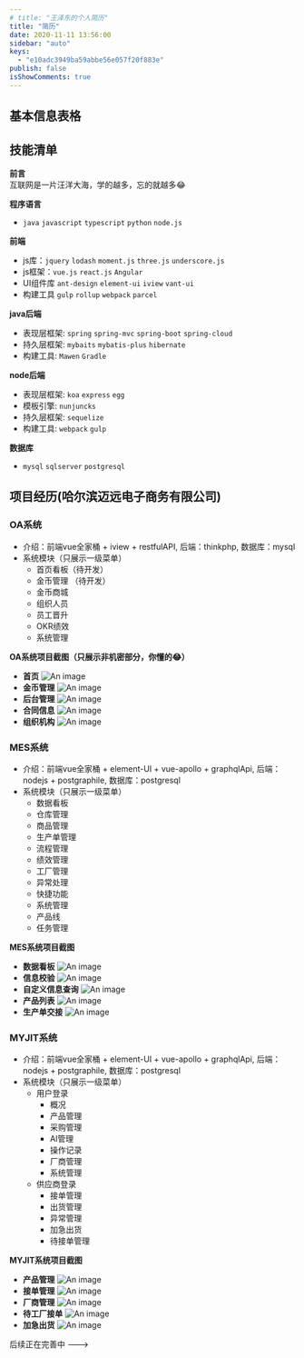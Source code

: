```yaml
---
# title: "王泽东的个人简历"
title: "简历"
date: 2020-11-11 13:56:00
sidebar: "auto"
keys:
  - "e10adc3949ba59abbe56e057f20f883e"
publish: false
isShowComments: true
---
```


## 基本信息表格
<basic-information></basic-information>



## 技能清单
**前言**<br>
  互联网是一片汪洋大海，学的越多，忘的就越多😂

**程序语言**<br>
- `java` `javascript` `typescript` `python` `node.js`

**前端**<br>
- js库：`jquery` `lodash` `moment.js` `three.js` `underscore.js`
- js框架：`vue.js` `react.js` `Angular`
- UI组件库 `ant-design` `element-ui` `iview` `vant-ui`
- 构建工具 `gulp` `rollup` `webpack` `parcel`

**java后端**<br>
- 表现层框架: `spring` `spring-mvc` `spring-boot` `spring-cloud`
- 持久层框架: `mybaits` `mybatis-plus` `hibernate`
- 构建工具: `Mawen` `Gradle`

**node后端**<br>
- 表现层框架: `koa` `express` `egg`
- 模板引擎: `nunjuncks`
- 持久层框架: `sequelize`
- 构建工具: `webpack` `gulp`

**数据库**<br>
- `mysql` `sqlserver` `postgresql`

## 项目经历(哈尔滨迈远电子商务有限公司)

### OA系统
- 介绍：前端vue全家桶 + iview + restfulAPI, 后端：thinkphp, 数据库：mysql
- 系统模块（只展示一级菜单）
  - 首页看板（待开发）
  - 金币管理 （待开发）
  - 金币商城
  - 组织人员
  - 员工晋升
  - OKR绩效
  - 系统管理

**OA系统项目截图（只展示非机密部分，你懂的😂）**

- **首页**
![An image](https://cdn.jsdelivr.net/gh/zedwanger/pic-bed/img/OA-index.jpg)
- **金币管理**
![An image](https://cdn.jsdelivr.net/gh/zedwanger/pic-bed/img/OA-gold-mall-admin.jpg)
- **后台管理**
![An image](https://cdn.jsdelivr.net/gh/zedwanger/pic-bed/img/OA-back_stage_management.jpg)
- **合同信息**
![An image](https://cdn.jsdelivr.net/gh/zedwanger/pic-bed/img/OA-contract.jpg)
- **组织机构**
![An image](https://cdn.jsdelivr.net/gh/zedwanger/pic-bed/img/OA-department.jpg)

### MES系统
- 介绍：前端vue全家桶 + element-UI + vue-apollo + graphqlApi, 后端：nodejs + postgraphile, 数据库：postgresql
- 系统模块（只展示一级菜单）
  - 数据看板
  - 仓库管理
  - 商品管理
  - 生产单管理
  - 流程管理
  - 绩效管理
  - 工厂管理
  - 异常处理
  - 快捷功能
  - 系统管理
  - 产品线
  - 任务管理

**MES系统项目截图**

- **数据看板**
![An image](https://cdn.jsdelivr.net/gh/zedwanger/pic-bed/img/MES-process-kanban.jpg)
- **信息校验**
![An image](https://cdn.jsdelivr.net/gh/zedwanger/pic-bed/img/MES-infomation-check.jpg)
- **自定义信息查询**
![An image](https://cdn.jsdelivr.net/gh/zedwanger/pic-bed/img/MES-custom-info.jpg)
- **产品列表**
![An image](https://cdn.jsdelivr.net/gh/zedwanger/pic-bed/img/MES-product-list.jpg)
- **生产单交接**
![An image](https://cdn.jsdelivr.net/gh/zedwanger/pic-bed/img/MES-order-handover.jpg)


### MYJIT系统
- 介绍：前端vue全家桶 + element-UI + vue-apollo + graphqlApi, 后端：nodejs + postgraphile, 数据库：postgresql
- 系统模块（只展示一级菜单）
  - 用户登录
    - 概况
    - 产品管理
    - 采购管理
    - AI管理
    - 操作记录
    - 厂商管理
    - 系统管理
  - 供应商登录
    - 接单管理
    - 出货管理
    - 异常管理
    - 加急出货
    - 待接单管理

**MYJIT系统项目截图**

- **产品管理**
![An image](https://cdn.jsdelivr.net/gh/zedwanger/pic-bed/img/MYJIT-product-management.jpg)
- **接单管理**
![An image](https://cdn.jsdelivr.net/gh/zedwanger/pic-bed/img/MYJIT-receiving-orders.jpg)
- **厂商管理**
![An image](https://cdn.jsdelivr.net/gh/zedwanger/pic-bed/img/MYJIT-supplier-management.jpg)
- **待工厂接单**
![An image](https://cdn.jsdelivr.net/gh/zedwanger/pic-bed/img/MYJIT-waiting-order.jpg)
- **加急出货**
![An image](https://cdn.jsdelivr.net/gh/zedwanger/pic-bed/img/MYJIT-urgent-shipment.jpg)

后续正在完善中 --->

<!-- 
  业务管理系统叫ERP
  客户管理系统叫CRM
  内部办公系统叫OA
  人力资源系统叫EHR
  内部文件加密系统叫DLP
  数据统计分析系统叫FOSS
  财务办公系统使用金蝶，并进行了二次开发。                                                                                                                                                                              -->

  <!--
   ERP系统德邦都淘汰好几年了，他们现在用的是自己研发的FOSS系统。
   办公系统用的还是OA，但是也有很多功能已经转移到CRM上去了。
   收货开单、跟踪查询、清仓出库、车辆交接用的是FOSS，装卸车扫描用的是PDA，
   快递分拣系统之前一直是在青岛有试点，不知道现在有没有普及使用。
   他们安排司机接货，专门给司机整了个APP。其他也没什么现代信息化技术了。 
   -->

<!-- ## 结语
  当我真正想写一份好的简历时，我竟不知该如何写。我总觉得，我所学会的知识，我所经历的事情，凡此种种皆不足够证明我。我并非有野心，只是想发一分光。一路上的努力前行，只为了看一看命行至何处。 -->

<!-- 正在火热更新中 -->

<style>
[class*=ant-], [class*=ant-] *, [class*=ant-] :after, [class*=ant-] :before, [class^=ant-], [class^=ant-] *, [class^=ant-] :after, [class^=ant-] :before {
    box-sizing: border-box;
}
.ant-descriptions-view table {
    table-layout: fixed;
    width: 100%;
}
.ant-descriptions-view tr:nth-child(2n) {
    background-color: #fff;
}
.ant-descriptions-view table th,
.ant-descriptions-view table td,
.ant-descriptions-view table tr {
    border: none;
}
.ant-descriptions-bordered .ant-descriptions-view>table {
    table-layout: auto;
    margin: 0;
    display: table;
    border-collapse: collapse;
}
.ant-descriptions-bordered .ant-descriptions-view {
    border: 1px solid #f0f0f0;
}
.ant-descriptions-view {
    border-radius: 2px;
    overflow: hidden;
    width: 100%;
}
.ant-descriptions-bordered .ant-descriptions-row {
    border-bottom: 1px solid #f0f0f0;
}
.ant-descriptions-bordered .ant-descriptions-item-label {
    background-color: #fafafa;
}
.ant-descriptions-bordered .ant-descriptions-item-content, .ant-descriptions-bordered .ant-descriptions-item-label {
    border-right: 1px solid #f0f0f0;
    padding: 16px 24px;
}
.ant-descriptions-item-content {
    background: #fff;
    color: rgba(0,0,0,.85);
    display: table-cell;
    flex: 1;
    font-size: 14px;
    line-height: 1.5715;
    overflow-wrap: break-word;
    word-break: break-word;
}

.ant-descriptions-item-label {
    color: rgba(0,0,0,.85);
    font-size: 14px;
    font-weight: 400;
    line-height: 1.5715;
    text-align: start;
}
.ant-descriptions-item-content {
    color: rgba(0,0,0,.85);
    display: table-cell;
    flex: 1;
    font-size: 14px;
    line-height: 1.5715;
    overflow-wrap: break-word;
    word-break: break-word;
}
.ant-descriptions-bordered .ant-descriptions-row:last-child {
    border-bottom: none;
}

.ant-descriptions-bordered .ant-descriptions-item-content:last-child, .ant-descriptions-bordered .ant-descriptions-item-label:last-child {
    border-right: none;
}

.ant-timeline {
    box-sizing: border-box;
    color: rgba(0,0,0,.85);
    font-feature-settings: "tnum";
    font-size: 14px;
    font-variant: tabular-nums;
    line-height: 1.5715;
    list-style: none;
    margin: 0;
    padding: 0;
}

.ant-timeline-item {
    font-size: 14px;
    list-style: none;
    margin: 0;
    padding-bottom: 20px;
    position: relative;
}
.ant-timeline-item-tail {
    border-left: 2px solid #f0f0f0;
    height: calc(100% - 10px);
    left: 4px;
    position: absolute;
    top: 10px;
}
.ant-timeline-item-head-blue {
    border-color: #1890ff !important;
    color: #1890ff;
}

.ant-timeline-item-head {
    background-color: #fff;
    border: 2px solid transparent;
    border-radius: 100px;
    height: 10px;
    position: absolute;
    width: 10px;
}
.ant-timeline-item-content {
    margin: 0 0 0 26px;
    position: relative;
    top: -7.001px;
    word-break: break-word;
}

.ant-timeline-item-last{
  padding-bottom: 0;
}
.ant-timeline-item-last>.ant-timeline-item-tail {
    display: none;
}
</style>
